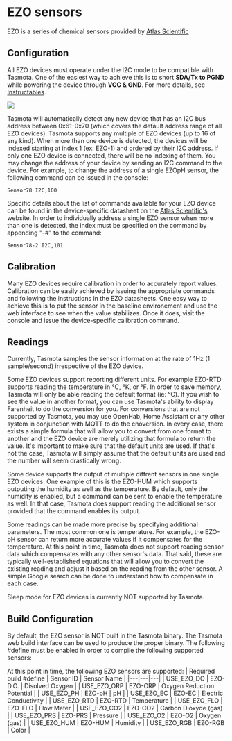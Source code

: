 # EZO sensors

EZO is a series of chemical sensors provided by [Atlas Scientific](https://atlas-scientific.com/)

## Configuration

All EZO devices must operate under the I2C mode to be compatible with Tasmota.  One of the easiest way to achieve this is to short **SDA/Tx to PGND** while powering the device through **VCC & GND**.  For more details, see [Instructables](https://www.instructables.com/UART-AND-I2C-MODE-SWITCHING-FOR-ATLAS-SCIENTIFIC-E/).

<img src="https://myhydropi.com/wp-content/uploads/2016/07/temp-manual-i2c-config.png" />

Tasmota will automatically detect any new device that has an I2C bus address between 0x61-0x70 (which covers the default address range of all EZO devices).  Tasmota supports any multiple of EZO devices (up to 16 of any kind).  When more than one device is detected, the devices will be indexed starting at index 1 (ex: EZO-1) and ordered by their I2C address.  If only one EZO device is connected, there will be no indexing of them.  You may change the address of your device by sending an I2C command to the device.  For example, to change the address of a single EZOpH sensor, the following command can be issued in the console:
```
Sensor78 I2C,100
```

Specific details about the list of commands available for your EZO device can be found in the device-specific datasheet on the [Atlas Scientific's](https://atlas-scientific.com/) website.  In order to individually address a single EZO sensor when more than one is detected, the index must be specified on the command by appending "-#" to the command:
```
Sensor78-2 I2C,101
```

## Calibration

Many EZO devices require calibration in order to accurately report values.  Calibration can be easily achieved by issuing the appropriate commands and following the instructions in the EZO datasheets.  One easy way to achieve this is to put the sensor in the baseline environement and use the web interface to see when the value stabilizes.  Once it does, visit the console and issue the device-specific calibration command.

## Readings

<p>Currently, Tasmota samples the sensor information at the rate of 1Hz (1 sample/second) irrespective of the EZO device.</p>
<p>Some EZO devices support reporting different units.  For example EZO-RTD supports reading the temperature in °C, °K, or °F.  In order to save memory, Tasmota will only be able reading the default format (ie: °C).  If you wish to see the value in another format, you can use Tasmota's ability to display Farenheit to do the conversion for you.  For conversions that are not supported by Tasmota, you may use OpenHab, Home Assistant or any other system in conjunction with MQTT to do the cnoversion.  In every case, there exists a simple formula that will allow you to convert from one format to another and the EZO device are merely utilizing that formula to return the value.  It's important to make sure that the default units are used.  If that's not the case, Tasmota will simply assume that the default units are used and the number will seem drastically wrong.</p>
<p>Some device supports the output of multiple diffrent sensors in one single EZO devices.  One example of this is the EZO-HUM which supports outputing the humidity as well as the temperature.  By default, only the humidity is enabled, but a command can be sent to enable the temperature as well.  In that case, Tasmota does support reading the additional sensor provided that the command enables its output.</p>
<p>Some readings can be made more precise by specifying additional parameters.  The most common one is temperature.  For example, the EZO-pH sensor can return more accurate values if it compensates for the temperature.  At this point in time, Tasmota does not support reading sensor data which compensates with any other sensor's data.  That said, these are typically well-established equations that will allow you to convert the existing reading and adjust it based on the reading from the other sensor.  A simple Google search can be done to understand how to compensate in each case.</p>
<p>Sleep mode for EZO devices is currently NOT supported by Tasmota.</p>

## Build Configuration

By default, the EZO sensor is NOT built in the Tasmota binary.  The Tasmota web build interface can be used to produce the proper binary.  The following #define must be enabled in order to compile the following supported sensors:

At this point in time, the following EZO sensors are supported:
| Required build #define | Sensor ID | Sensor Name |
|---|---|---|
| USE_EZO_DO | EZO-D.O. | Disolved Oxygen |
| USE_EZO_ORP | EZO-ORP | Oxygen Reduction Potential |
| USE_EZO_PH | EZO-pH | pH |
| USE_EZO_EC | EZO-EC | Electric Conductivity |
| USE_EZO_RTD | EZO-RTD | Temperature |
| USE_EZO_FLO | EZO-FLO | Flow Meter |
| USE_EZO_CO2 | EZO-CO2 | Carbon Dioxyde (gas) |
| USE_EZO_PRS | EZO-PRS | Pressure |
| USE_EZO_O2 | EZO-O2 | Oxygen (gas) |
| USE_EZO_HUM | EZO-HUM | Humidity |
| USE_EZO_RGB | EZO-RGB | Color |
